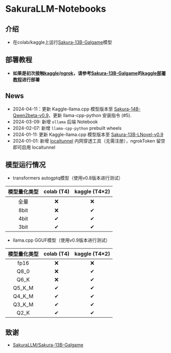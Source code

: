 # SakuraLLM-Notebooks
## 介绍
- 在colab/kaggle上运行[Sakura-13B-Galgame](https://github.com/SakuraLLM/Sakura-13B-Galgame)模型

## 部署教程
- **如果是初次接触[kaggle](https://www.kaggle.com/)/[ngrok](https://ngrok.com/)，请参考[Sakura-13B-Galgame](https://github.com/SakuraLLM/Sakura-13B-Galgame)的[kaggle部署教程](https://github.com/SakuraLLM/Sakura-13B-Galgame/wiki/%E7%99%BD%E5%AB%96Kaggle%E5%B9%B3%E5%8F%B0%E9%83%A8%E7%BD%B2%E6%95%99%E7%A8%8B)进行部署**

## News
- 2024-04-11：更新 Kaggle-llama.cpp 模型版本至 [Sakura-14B-Qwen2beta-v0.9](https://huggingface.co/SakuraLLM/Sakura-14B-Qwen2beta-v0.9-GGUF)，更新 llama-cpp-python 安装指令 (#5).
- 2024-03-09: 新增 `ollama` 后端 Notebook
- 2024-02-07: 新增 `llama-cpp-python` prebuilt wheels
- 2024-01-11: 更新 Kaggle-llama.cpp 模型版本至 [Sakura-13B-LNovel-v0.9](https://huggingface.co/SakuraLLM/Sakura-13B-LNovel-v0.9-GGUF)
- 2024-01-01: 新增 [localtunnel](https://github.com/localtunnel/localtunnel) 内网穿透工具（无需注册），ngrokToken 留空即可启用 localtunnel

## 模型运行情况
- transformers autogptq模型（使用v0.8版本进行测试）

|  模型量化类型 | colab (T4) | kaggle (T4×2) |
|:-------:|:-------:|:-------:|
| 全量 | ❌ | ❌ |
| 8bit | ❌ | ✔ |
| 4bit | ✔ | ✔ |
| 3bit | ✔ | ✔ |

- llama.cpp GGUF模型（使用v0.9版本进行测试）

|  模型量化类型 | colab (T4) | kaggle (T4×2) |
|:-------:|:-------:|:-------:|
| fp16 | ❌ | ❌ |
| Q8_0 | ❌ | ✔ |
| Q6_K | ❌ | ✔ |
| Q5_K_M | ✔ | ✔ |
| Q4_K_M | ✔ | ✔ |
| Q3_K_M | ✔ | ✔ |
| Q2_K | ✔ | ✔ |

## 致谢
- [SakuraLLM/Sakura-13B-Galgame](https://github.com/SakuraLLM/Sakura-13B-Galgame)
